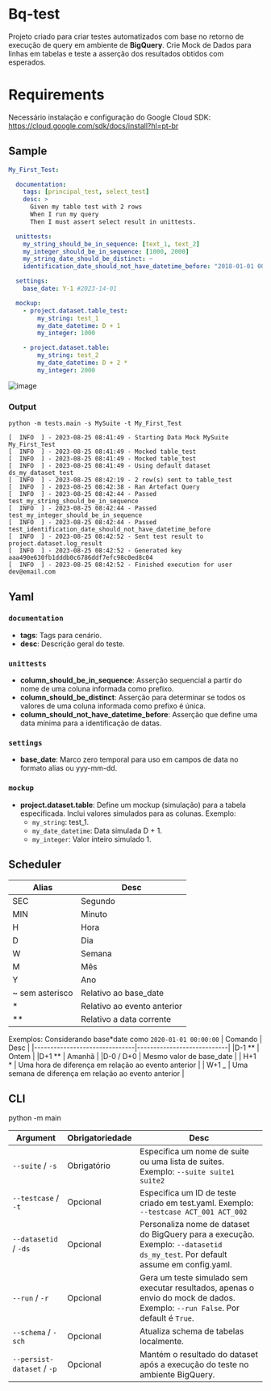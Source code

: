 # Bq-test

Projeto criado para criar testes automatizados com base no retorno de execução de query em ambiente de **BigQuery**. Crie Mock de Dados para linhas em tabelas e teste a asserção dos resultados obtidos com esperados.

# Requirements

Necessário instalação e configuração do Google Cloud SDK:
https://cloud.google.com/sdk/docs/install?hl=pt-br

## Sample

```yaml
My_First_Test:

  documentation:
    tags: [principal_test, select_test]
    desc: >
      Given my table test with 2 rows
      When I run my query
      Then I must assert select result in unittests.

  unittests:
    my_string_should_be_in_sequence: [text_1, text_2]
    my_integer_should_be_in_sequence: [1000, 2000]
    my_string_date_should_be_distinct: ~
    identification_date_should_not_have_datetime_before: "2018-01-01 00:00:00"

  settings:
    base_date: Y-1 #2023-14-01

  mockup:
    - project.dataset.table_test:
        my_string: test_1
        my_date_datetime: D + 1
        my_integer: 1000

    - project.dataset.table:
        my_string: test_2
        my_date_datetime: D + 2 *
        my_integer: 2000
```

![image](https://github.com/EduardPontez/bq-test/assets/35925620/4971c64c-6863-4798-925f-47f1f8900af6)

### Output
```
python -m tests.main -s MySuite -t My_First_Test

[  INFO  ] - 2023-08-25 08:41:49 - Starting Data Mock MySuite My_First_Test
[  INFO  ] - 2023-08-25 08:41:49 - Mocked table_test
[  INFO  ] - 2023-08-25 08:41:49 - Mocked table_test
[  INFO  ] - 2023-08-25 08:41:49 - Using default dataset ds_my_dataset_test
[  INFO  ] - 2023-08-25 08:42:19 - 2 row(s) sent to table_test
[  INFO  ] - 2023-08-25 08:42:38 - Ran Artefact Query
[  INFO  ] - 2023-08-25 08:42:44 - Passed test_my_string_should_be_in_sequence
[  INFO  ] - 2023-08-25 08:42:44 - Passed test_my_integer_should_be_in_sequence
[  INFO  ] - 2023-08-25 08:42:44 - Passed test_identification_date_should_not_have_datetime_before
[  INFO  ] - 2023-08-25 08:42:52 - Sent test result to project.dataset.log_result
[  INFO  ] - 2023-08-25 08:42:52 - Generated key aaa490e630fb1dddb0c6786ddf7efc98c0ed8c04
[  INFO  ] - 2023-08-25 08:42:52 - Finished execution for user dev@email.com
```

## Yaml

### `documentation`

- **tags**: Tags para cenário.
- **desc**: Descrição geral do teste.

### `unittests`

- **column_should_be_in_sequence**: Asserção sequencial a partir do nome de uma coluna informada como prefixo.
- **column_should_be_distinct**: Asserção para determinar se todos os valores de uma coluna informada como prefixo é única.
- **column_should_not_have_datetime_before**: Asserção que define uma data mínima para a identificação de datas.

### `settings`

- **base_date**: Marco zero temporal para uso em campos de data no formato alias ou yyy-mm-dd.

### `mockup`

- **project.dataset.table**: Define um mockup (simulação) para a tabela especificada. Inclui valores simulados para as colunas. Exemplo:
  - `my_string`: test_1.
  - `my_date_datetime`: Data simulada D + 1.
  - `my_integer`: Valor inteiro simulado 1.

## Scheduler

| Alias           | Desc                        |
| --------------- | --------------------------- |
| SEC             | Segundo                     |
| MIN             | Minuto                      |
| H               | Hora                        |
| D               | Dia                         |
| W               | Semana                      |
| M               | Mês                         |
| Y               | Ano                         |
| ~ sem asterisco | Relativo ao base_date       |
| \*              | Relativo ao evento anterior |
| \*\*            | Relativo a data corrente    |

Exemplos:
Considerando base*date como `2020-01-01 00:00:00`
| Comando | Desc |
|-------------------------------|----------------------------|
|D-1 ** | Ontem |
|D+1 ** | Amanhã |
|D-0 / D+0 | Mesmo valor de base_date |
| H+1 * | Uma hora de diferença em relação ao evento anterior |
| W+1 \_ | Uma semana de diferença em relação ao evento anterior |

## CLI

python -m main

| Argument                   | Obrigatoriedade | Desc                                                                                                                           |
| -------------------------- | --------------- | ------------------------------------------------------------------------------------------------------------------------------ |
| `--suite` / `-s`           | Obrigatório     | Especifica um nome de suite ou uma lista de suites. Exemplo: `--suite suite1 suite2`                                           |
| `--testcase` / `-t`        | Opcional        | Especifica um ID de teste criado em test.yaml. Exemplo: `--testcase ACT_001 ACT_002`                                           |
| `--datasetid` / `-ds`      | Opcional        | Personaliza nome de dataset do BigQuery para a execução. Exemplo: `--datasetid ds_my_test`. Por default assume em config.yaml. |
| `--run` / `-r`             | Opcional        | Gera um teste simulado sem executar resultados, apenas o envio do mock de dados. Exemplo: `--run False`. Por default é `True`. |
| `--schema` / `-sch`        | Opcional        | Atualiza schema de tabelas localmente.                                                                    |
| `--persist-dataset` / `-p` | Opcional        | Mantém o resultado do dataset após a execução do teste no ambiente BigQuery.                                                   |
